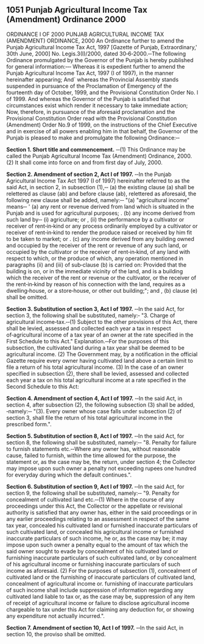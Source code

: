## 1051 Punjab Agricultural Income Tax (Amendment) Ordinance 2000
ORDINANCE I OF 2000
PUNJAB AGRICULTURAL INCOME TAX (AMENDMENT) ORDINANCE, 2000
An Ordinance further to amend the Punjab Agricultural Income Tax Act, 1997
[Gazette of Punjab, Extraordinary,' 30th June, 2000]
No. Legis.3(I)/2000, dated 30‑6‑2000.‑‑The following Ordinance promulgated by the Governor of the Punjab is hereby published for general information:‑‑‑
Whereas it is expedient further to amend the Punjab Agricultural Income Tax Act, 1997 (I of 1997), in the manner hereinafter appearing;
And` whereas the Provincial Assembly stands suspended in pursuance of the Proclamation of Emergency of the fourteenth day of October, 1999, and the Provisional Constitution Order No. l of 1999.
And whereas the Governor of the Punjab is satisfied that circumstances exist which render it necessary to take immediate action;
Now, therefore, in pursuance of the aforesaid proclamation and the Provisional Constitution Order read with the Provisional Constitution (Amendment) Order No.9 of 1999, on the instructions of the Chief Executive and in exercise of all powers enabling him in that behalf, the Governor of the Punjab is pleased to make and promulgate the following Ordinance:‑‑

**Section 1. Short title and commencement.**
‑‑(1) This Ordinance may be called the Punjab Agricultural Income Tax (Amendment) Ordinance, 2000.
   (2) It shall come into force on and from first day of July, 2000.

**Section 2. Amendment of section 2, Act I of 1997.**
‑‑In the Punjab Agricultural Income Tax Act 1997 (I of 1997) hereinafter referred to as the said Act, in section 2, in subsection (1),‑‑
   (a) the existing clause (a) shall be relettered as clause (ab) and before clause (ab), relettered as aforesaid, the following new clause shall be added, namely:‑‑
   "(a) "agricultural income" means‑‑ '
   (a) any rent or revenue derived from land which is situated in the Punjab and is used for agricultural purposes; .
   (b) any income derived from such land by‑‑
   (i) agriculture; or ,
   (ii) the performance by a cultivator or receiver of rent‑in‑kind or any process ordinarily employed by a cultivator or receiver of rent‑in‑kind to render the produce raised or received by him fit to be taken to market; or .
   (c) any income derived from any building owned and occupied by the receiver of the rent or revenue of any such land, or occupied by the cultivator or the receiver of rent‑in‑kind, of any land with respect to which, or the produce of which, any operation mentioned in paragraphs (ii) and (iii) of sub‑clause (b) is carried on:
   Provided that the building is on, or in the immediate vicinity of the land, and is a building which the receiver of the rent or revenue or the cultivator, or the receiver of the rent‑in‑kind by reason of his connection with the land, requires as a dwelling‑house, or a store‑house, or other out building;"; and ,
   (b) clause (e) shall be omitted.

**Section 3. Substitution of section 3, Act I of 1997.**
‑‑In the said Act, for section 3, the following shall be substituted, namely:‑
   "3. Charge of agricultural income‑tax.‑‑(1) Subject to the other provisions of this Act, there shall be levied, assessed and collected each year a tax in respect of‑agricultural income of a tax year of an owner at the rate specified in the First Schedule to this Act."
   Explanation.‑‑For the purposes of this subsection, the cultivated land during a tax year shall be deemed to be agricultural income.
   (2) The Government may, by a notification in the official Gazette require every owner having cultivated land above a certain limit to file a return of his total agricultural income.
   (3) In the case of an owner specified in subsection (2), there shall be levied, assessed and collected each year a tax on his total agricultural income at a rate specified in the Second Schedule to this Act:

**Section 4. Amendment of section 4, Act I of 1997.**
‑‑In the said Act, in section 4, after subsection (2), the following subsection (3) shall be added, ‑namely:‑‑
   "(3). Every owner whose case falls under subsection (2) of section 3, shall file the return of his total agricultural income in the prescribed form.".

**Section 5. Substitution of section 8, Act I of 1997.**
‑‑In the said Act, for section 8, the following shall be substituted, namely:‑‑
   "8. Penalty for failure to furnish statements etc.‑‑Where any owner has, without reasonable cause, failed to furnish, within the time allowed for the purpose, the statement or, as the case may be, the return, under section 4; the Collector may impose upon such owner a penalty not exceeding rupees one hundred for everyday during which the default continues.".

**Section 6. Substitution of section 9, Act I of 1997.**
‑‑In the said Act, for section 9, the following shall be substituted, namely:‑‑
   "9. Penalty for concealment of cultivated land etc.‑‑(1) Where in the course of any proceedings under this Act, the Collector or the appellate or revisional authority is satisfied that any owner has, either in the said proceedings or in any earlier proceedings relating to an assessment in respect of the same tax year, concealed his cultivated land or furnished inaccurate particulars of such cultivated land, or concealed his agricultural income or furnished inaccurate particulars of such income, he or, as the case may be; it may impose upon such owner a penalty equal to the amount of tax which the said owner sought to evade by concealment of his cultivated land or furnishing inaccurate particulars of such cultivated land, or by concealment of his agricultural income or furnishing inaccurate particulars of such income as aforesaid.
   (2) For the purposes of subsection (1), concealment of cultivated land or the furnishing of inaccurate particulars of cultivated land, concealment of agricultural income or. furnishing of inaccurate particulars of such income shall include suppression of information regarding any cultivated land liable to tax or, as the case may be, suppression of any item of receipt of agricultural income or failure to disclose agricultural income chargeable to tax under this Act for claiming any deduction for, or showing any expenditure not actually incurred.".

**Section 7. Amendment of section 10, Act I of 1997.**
‑‑In the said Act, in section 10, the proviso shall be omitted.


